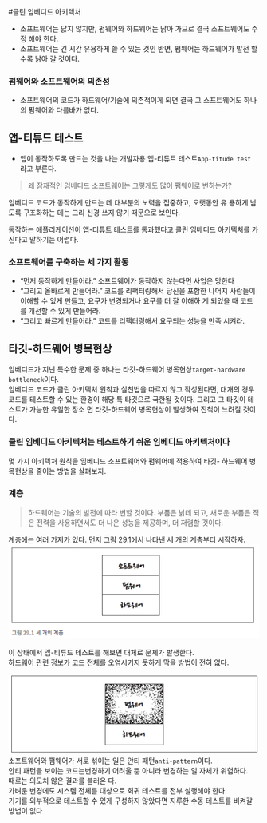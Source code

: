 #클린 임베디드 아키텍처

- 소프트웨어는 닳지 않지만, 펌웨어와 하드웨어는 낡아 가므로 결국 소프트웨어도 수정 해야 한다.
- 소프트웨어는 긴 시간 유용하게 쓸 수 있는 것인 반면, 펌웨어는 하드웨어가 발전
  할수록 낡아 갈 것이다.

### 펌웨어와 소프트웨어의 의존성
- 소프트웨어의 코드가 하드웨어/기술에 의존적이게 되면 결국 그 스프트웨어도 하나의 펌웨어와 다를바가 없다.

## 앱-티튜드 테스트
- 앱이 동작하도록 만드는 것을 나는 개발자용 앱-티튜트 테스트`App-titude test`
  라고 부른다.
  
> 왜 잠재적인 임베디드 소프트웨어는 그렇게도 많이 펌웨어로 변하는가?

임베디드 코드가 동작하게 만드는 데 대부분의 노력을 집중하고, 오랫동안 유
  용하게 남도록 구조화하는 데는 그리 신경 쓰지 않기 때문으로 보인다.

동작하는 애플리케이션이 앱-티튜트 테스트를 통과했다고 클린 임베디드 아키텍처를 가진다고 말하기는 어렵다.

### 소프트웨어를 구축하는 세 가지 활동
- “먼저 동작하게 만들어라.” 소프트웨어가 동작하지 않는다면 사업은 망한다
- “그리고 올바르게 만들어라.” 코드를 리팩터링해서 당신을 포함한 나머지
사람들이 이해할 수 있게 만들고, 요구가 변경되거나 요구를 더 잘 이해하
게 되었을 때 코드를 개선할 수 있게 만들어라.
- “그리고 빠르게 만들어라.” 코드를 리팩터링해서 요구되는 성능을 만족
시켜라.
  
## 타깃-하드웨어 병목현상
임베디드가 지닌 특수한 문제 중 하나는 타깃-하드웨어 병목현상`target-hardware bottleneck`이다.<br>
임베디드 코드가 클린 아키텍처 원칙과 실천법을 따르지 않고 작성된다면, 대개의 경우 코드를 테스트할 수 있는 환경이 해당 특
타깃으로 국한될 것이다. 그리고 그 타깃이 테스트가 가능한 유일한 장소
면 타깃-하드웨어 병목현상이 발생하여 진척이 느려질 것이다.

### 클린 임베디드 아키텍처는 테스트하기 쉬운 임베디드 아키텍처이다
몇 가지 아키텍처 원칙을 임베디드 소프트웨어와 펌웨어에 적용하여 타깃-
하드웨어 병목현상을 줄이는 방법을 살펴보자.

### 계층
> 하드웨어는 기술의 발전에 따라 변할 것이다. 부품은 낡데 되고, 새로운 부품은 적은 전력을 사용하면서도 더 나은 성능을 제공하며, 더 저렴할 것이다.

계층에는 여러 가지가 있다. 먼저 그림 29.1에서 나타낸 세 개의 계층부터 시작하자.
![img.png](img/29-1.png)

이 상태에서 앱-티튜드 테스트를 해보면 대체로 문제가 발생한다. <br>하드웨어 관련 정보가 코드 전체를 오염시키지 못하게 막을
방법이 전혀 없다.

![img2.png](img/29-2.png)
소프트웨어와 펌웨어가 서로 섞이는 일은 안티 패턴`anti-pattern`이다.<br>
안티 패턴을 보이는 코드는변경하기 어려울 뿐 아니라 변경하는 일 자체가 위험하다.<br>
때로는 의도치 않은 결과를 불러온 다.<br>
가벼운 변경에도 시스템 전체를 대상으로 회귀 테스트를 전부 실행해야 한다.
<br>기기를 외부적으로 테스트할 수 있게 구성하지 않았다면 지루한 수동 테스트를 비켜갈 방법이 없다
